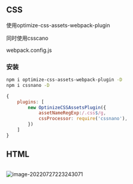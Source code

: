 ## CSS

使用optimize-css-assets-webpack-plugin

同时使用csscano 

webpack.config.js

### 安装

```sh
npm i optimize-css-assets-webpack-plugin -D
npm i cssnano -D
```



```js
{
	plugins: [
		new OptinizeCSSAssetsPlugin({
			assetNameRegExp:/.css$/g,
			cssProcessor: require('cssnano'),
		})
	]
}
```



## HTML

```

```

![image-20220727223243071](C:\Users\xuyiling\AppData\Roaming\Typora\typora-user-images\image-20220727223243071.png)